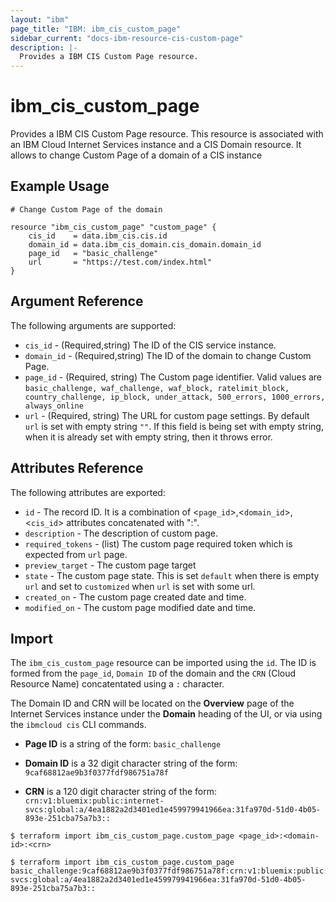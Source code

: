 ```yaml
---
layout: "ibm"
page_title: "IBM: ibm_cis_custom_page"
sidebar_current: "docs-ibm-resource-cis-custom-page"
description: |-
  Provides a IBM CIS Custom Page resource.
---
```


# ibm_cis_custom_page

Provides a IBM CIS Custom Page resource. This resource is associated with an IBM Cloud Internet Services instance and a CIS Domain resource. It allows to change Custom Page of a domain of a CIS instance

## Example Usage

```hcl
# Change Custom Page of the domain

resource "ibm_cis_custom_page" "custom_page" {
	cis_id    = data.ibm_cis.cis.id
	domain_id = data.ibm_cis_domain.cis_domain.domain_id
	page_id   = "basic_challenge"
	url       = "https://test.com/index.html"
}
```

## Argument Reference

The following arguments are supported:

- `cis_id` - (Required,string) The ID of the CIS service instance.
- `domain_id` - (Required,string) The ID of the domain to change Custom Page.
- `page_id` - (Required, string) The Custom page identifier. Valid values are `basic_challenge, waf_challenge, waf_block, ratelimit_block, country_challenge, ip_block, under_attack, 500_errors, 1000_errors, always_online`
- `url` - (Required, string) The URL for custom page settings. By default `url` is set with empty string `""`. If this field is being set with empty string, when it is already set with empty string, then it throws error.

## Attributes Reference

The following attributes are exported:

- `id` - The record ID. It is a combination of <`page_id`>,<`domain_id`>,<`cis_id`> attributes concatenated with ":".
- `description` - The description of custom page.
- `required_tokens` - (list) The custom page required token which is expected from `url` page.
- `preview_target` - The custom page target
- `state` - The custom page state. This is set `default` when there is empty `url` and set to `customized` when `url` is set with some url.
- `created_on` - The custom page created date and time.
- `modified_on` - The custom page modified date and time.

## Import

The `ibm_cis_custom_page` resource can be imported using the `id`. The ID is formed from the `page_id`, `Domain ID` of the domain and the `CRN` (Cloud Resource Name) concatentated using a `:` character.

The Domain ID and CRN will be located on the **Overview** page of the Internet Services instance under the **Domain** heading of the UI, or via using the `ibmcloud cis` CLI commands.

- **Page ID** is a string of the form: `basic_challenge`

- **Domain ID** is a 32 digit character string of the form: `9caf68812ae9b3f0377fdf986751a78f`

- **CRN** is a 120 digit character string of the form: `crn:v1:bluemix:public:internet-svcs:global:a/4ea1882a2d3401ed1e459979941966ea:31fa970d-51d0-4b05-893e-251cba75a7b3::`

```
$ terraform import ibm_cis_custom_page.custom_page <page_id>:<domain-id>:<crn>

$ terraform import ibm_cis_custom_page.custom_page basic_challenge:9caf68812ae9b3f0377fdf986751a78f:crn:v1:bluemix:public:internet-svcs:global:a/4ea1882a2d3401ed1e459979941966ea:31fa970d-51d0-4b05-893e-251cba75a7b3::
```
